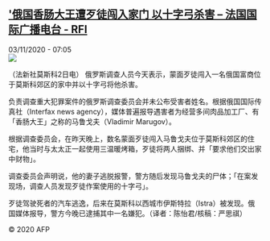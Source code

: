 <!--1604386522000-->
[&#039;俄国香肠大王遭歹徒闯入家门 以十字弓杀害 – 法国国际广播电台 - RFI](http://www.rfi.fr//cn/contenu/20201103-%E4%BF%84%E5%9B%BD%E9%A6%99%E8%82%A0%E5%A4%A7%E7%8E%8B%E9%81%AD%E6%AD%B9%E5%BE%92%E9%97%AF%E5%85%A5%E5%AE%B6%E9%97%A8-%E4%BB%A5%E5%8D%81%E5%AD%97%E5%BC%93%E6%9D%80%E5%AE%B3)
------

<div>03/11/2020 - 07:05</div><img src="https://s.rfi.fr/media/display/8c45c0e6-1d9f-11eb-b410-005056bff430/w:310/p:16x9/int0009b.201103140502.jpg"><div class="t-content__body u-clearfix"><p>（法新社莫斯科2日电）    俄罗斯调查人员今天表示，蒙面歹徒闯入一名俄国富商位于莫斯科郊区的家中并以十字弓将他杀害。</p><p>    负责调查重大犯罪案件的俄罗斯调查委员会并未公布受害者姓名。根据俄国国际传真社（Interfax news agency），媒体普遍报导遇害者为经营多间肉品加工厂、有「香肠大王」之称的马鲁戈夫（Vladimir Marugov）。</p><p>    根据调查委员会，在昨天晚上，数名蒙面歹徒闯入马鲁戈夫位于莫斯科郊区的住宅，他当时与太太正一起使用三温暖烤箱，歹徒将两人捆绑、并「要求他们交出家中财物」。</p><p>    调查委员会声明说，他的妻子逃脱报警，警方随后发现马鲁戈夫的尸体；「在案发现场，调查人员发现歹徒作案使用的十字弓」。</p><p>    歹徒驾驶死者的汽车逃逸，后来在莫斯科以西城市伊斯特拉（Istra）被发现。俄国媒体报导，警方今晚已逮捕其中一名嫌犯。（译者：陈怡君/核稿：严思祺）</p><p class="t-copyright">© 2020 AFP</p>        </div>
